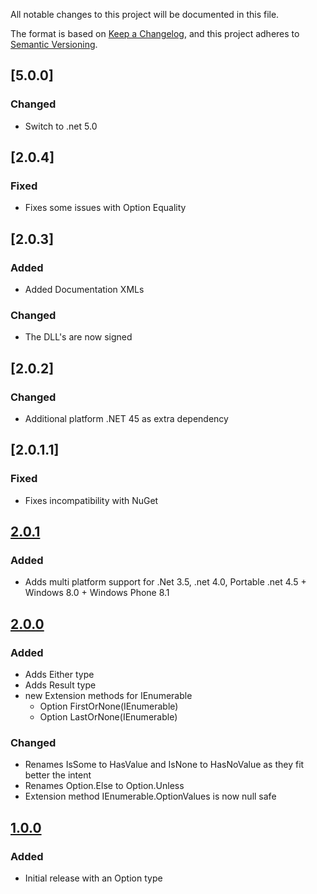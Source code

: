All notable changes to this project will be documented in this file.

The format is based on [Keep a Changelog](https://keepachangelog.com/en/1.0.0/),
and this project adheres to [Semantic Versioning](https://semver.org/spec/v2.0.0.html).

## [5.0.0]
### Changed
- Switch to .net 5.0

## [2.0.4]
### Fixed
- Fixes some issues with Option Equality

## [2.0.3]
### Added
- Added Documentation XMLs

### Changed
- The DLL's are now signed

## [2.0.2]
### Changed
- Additional platform .NET 45 as extra dependency

## [2.0.1.1]
### Fixed
- Fixes incompatibility with NuGet

## [2.0.1]
### Added
- Adds multi platform support for .Net 3.5, .net 4.0, Portable .net 4.5 + Windows 8.0 + Windows Phone 8.1

## [2.0.0]
### Added
- Adds Either type
- Adds Result type
- new Extension methods for IEnumerable
  - Option<T> FirstOrNone<T>(IEnumerable<T>)
  - Option<T> LastOrNone<T>(IEnumerable<T>)

### Changed
- Renames IsSome to HasValue and IsNone to HasNoValue as they fit better the intent
- Renames Option.Else to Option.Unless
- Extension method IEnumerable<T>.OptionValues is now null safe

## [1.0.0]
### Added
- Initial release with an Option type

[Unreleased]: https://github.com/magicmonty/SharpFun/compare/2.0.1.0...HEAD
[2.0.1]: https://github.com/magicmonty/SharpFun/compare/2.0.0.0...2.0.1.0
[2.0.0]: https://github.com/magicmonty/SharpFun/compare/1.0.0.0...2.0.0.0
[1.0.0]: https://github.com/magicmonty/SharpFun/tree/1.0.0.0
